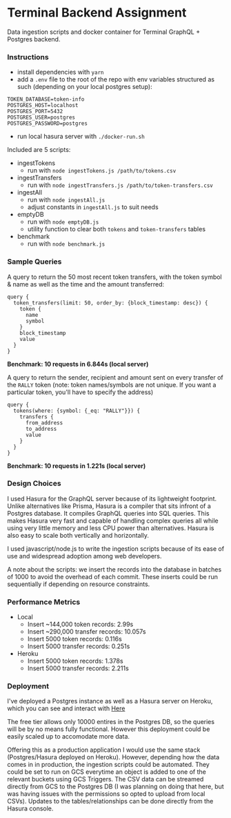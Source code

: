 # Terminal Backend Assignment

Data ingestion scripts and docker container for Terminal GraphQL + Postgres backend.

### Instructions
- install dependencies with `yarn`
- add a `.env` file to the root of the repo with env variables structured as such (depending on your local postgres setup):
```
TOKEN_DATABASE=token-info
POSTGRES_HOST=localhost
POSTGRES_PORT=5432
POSTGRES_USER=postgres
POSTGRES_PASSWORD=postgres
```
- run local hasura server with `./docker-run.sh` 

Included are 5 scripts:
- ingestTokens
  - run with `node ingestTokens.js /path/to/tokens.csv`
- ingestTransfers
  - run with `node ingestTransfers.js /path/to/token-transfers.csv`
- ingestAll
  - run with `node ingestAll.js`
  - adjust constants in `ingestAll.js` to suit needs
- emptyDB
  - run with `node emptyDB.js`
  - utility function to clear both `tokens` and `token-transfers` tables
- benchmark
  - run with `node benchmark.js`

### Sample Queries
A query to return the 50 most recent token transfers, with the token symbol & name as well as the time and the amount transferred:
```
query {
  token_transfers(limit: 50, order_by: {block_timestamp: desc}) {
    token {
      name
      symbol
    }
    block_timestamp
    value
  }
}
```
**Benchmark: 10 requests in 6.844s (local server)**

A query to return the sender, recipient and amount sent on every transfer of the `RALLY` token (note: token names/symbols are not unique. If you want a particular token, you'll have to specify the address)
```
query {
  tokens(where: {symbol: {_eq: "RALLY"}}) {
    transfers {
      from_address
      to_address
      value
    }
  }
}
```
**Benchmark: 10 requests in 1.221s (local server)**

### Design Choices
I used Hasura for the GraphQL server because of its lightweight footprint. Unlike alternatives like Prisma, Hasura is a compiler that sits infront of a Postgres database. It compiles GraphQL queries into SQL queries. This makes Hasura very fast and capable of handling complex queries all while using very little memory and less CPU power than alternatives. Hasura is also easy to scale both vertically and horizontally.

I used javascript/node.js to write the ingestion scripts because of its ease of use and widespread adoption among web developers. 

A note about the scripts: we insert the records into the database in batches of 1000 to avoid the overhead of each commit. These inserts could be run sequentially if depending on resource constraints.

### Performance Metrics
- Local
  - Insert ~144,000 token records: 2.99s
  - Insert ~290,000 transfer records: 10.057s
  - Insert 5000 token records: 0.116s
  - Insert 5000 transfer records: 0.251s
- Heroku
  - Insert 5000 token records: 1.378s
  - Insert 5000 transfer records: 2.211s

### Deployment
I've deployed a Postgres instance as well as a Hasura server on Heroku, which you can see and interact with [Here](https://terminal-backend-holmgren.herokuapp.com/console/)

The free tier allows only 10000 entires in the Postgres DB, so the queries will be by no means fully functional. However this deployment could be easily scaled up to accomodate more data.

Offering this as a production application I would use the same stack (Postgres/Hasura deployed on Heroku). However, depending how the data comes in in production, the ingestion scripts could be automated. They could be set to run on GCS everytime an object is added to one of the relevant buckets using GCS Triggers. The CSV data can be streamed directly from GCS to the Postgres DB (I was planning on doing that here, but was having issues with the permissions so opted to upload from local CSVs). Updates to the tables/relationships can be done directly from the Hasura console.
